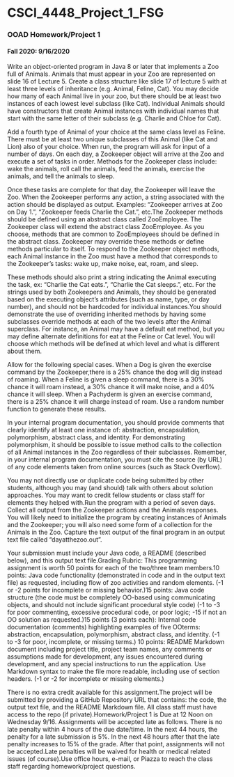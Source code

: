 # CSCI_4448_Project_1_FSG
### OOAD Homework/Project 1 
#### Fall 2020: 9/16/2020


Write an object-oriented program in Java 8 or later that implements a Zoo full of Animals.  Animals that must appear in your Zoo are represented on slide 16 of Lecture 5.  Create a class structure like slide 17 of lecture 5 with at least three levels of inheritance (e.g. Animal, Feline, Cat).  You may decide how many of each Animal live in your zoo, but there should be at least two instances of each lowest level subclass (like Cat).  Individual Animals should have constructors that create Animal instances with individual names that start with the same letter of their subclass (e.g. Charlie and Chloe for Cat).  

Add a fourth type of Animal of your choice at the same class level as Feline.  There must be at least two unique subclasses of this Animal (like Cat and Lion) also of your choice. When run, the program will ask for input of a number of days.  On each day, a Zookeeper object will arrive at the Zoo and execute a set of tasks in order.  Methods for the Zookeeper class include: wake the animals, roll call the animals, feed the animals, exercise the animals, and tell the animals to sleep.  

Once these tasks are complete for that day, the Zookeeper will leave the Zoo.  When the Zookeeper performs any action, a string associated with the action should be displayed as output.  Examples: “Zookeeper arrives at Zoo on Day 1.”, “Zookeeper feeds Charlie the Cat.”, etc.The Zookeeper methods should be defined using an abstract class called ZooEmployee.  The Zookeeper class will extend the abstract class ZooEmployee.  As you choose, methods that are common to ZooEmployees should be defined in the abstract class.  Zookeeper may override these methods or define methods particular to itself. To respond to the Zookeeper object methods, each Animal instance in the Zoo must have a method that corresponds to the Zookeeper’s tasks: wake up, make noise, eat, roam, and sleep. 

These methods should also print a string indicating the Animal executing the task, ex: “Charlie the Cat eats.”, “Charlie the Cat sleeps.”, etc.  For the strings used by both Zookeepers and Animals, they should be generated based on the executing object’s attributes (such as name, type, or day number), and should not be hardcoded for individual instances.You should demonstrate the use of overriding inherited methods by having some subclasses override methods at each of the two levels after the Animal superclass.  For instance, an Animal may have a default eat method, but you may define alternate definitions for eat at the Feline or Cat level. 
You will choose which methods will be defined at which level and what is different about them.


Allow for the following special cases.  When a Dog is given the exercise command by the Zookeeper,there is a 25% chance the dog will dig instead of roaming.  When a Feline is given a sleep command, there is a 30% chance it will roam instead, a 30% chance it will make noise, and a 40% chance it will sleep.  When a Pachyderm is given an exercise command, there is a 25% chance it will charge instead of roam.  Use a random number function to generate these results.  

In your internal program documentation, you should provide comments that clearly identify at least one instance of: abstraction, encapsulation, polymorphism, abstract class, and identity.  For demonstrating polymorphism, it should be possible to issue method calls to the collection of all Animal instances in the Zoo regardless of their subclasses. Remember, in your internal program documentation, you must cite the source (by URL) of any code elements taken from online sources (such as Stack Overflow).  

You may not directly use or duplicate code being submitted by other students, although you may (and should) talk with others about solution approaches.  You may want to credit fellow students or class staff for elements they helped with.Run the program with a period of seven days.  Collect all output from the Zookeeper actions and the Animals responses.  You will likely need to initialize the program by creating instances of Animals and the Zookeeper; you will also need some form of a collection for the Animals in the Zoo. Capture the text output of the final program in an output text file called “dayatthezoo.out”.  

Your submission must include your Java code, a README (described below), and this output text file.Grading Rubric:  This programming assignment is worth 50 points for each of the two/three team members.10 points: Java code functionality (demonstrated in code and in the output text file) as requested, including flow of zoo activities and random elements. (-1 or -2 points for incomplete or missing behavior.)15 points: Java code structure (the code must be completely OO-based using communicating objects, and should not include significant procedural style code) (-1 to -3 for poor commenting, excessive procedural code, or poor logic; -15 if not an OO solution as requested.)15 points (3 points each): Internal code documentation (comments) highlighting examples of five OOterms: abstraction, encapsulation, polymorphism, abstract class, and identity. (-1 to -3 for poor, incomplete, or missing terms.) 10 points: README Markdown document including project title, project team names, any comments or assumptions made for development, any issues encountered during development, and any special instructions to run the application. Use Markdown syntax to make the file more readable, including use of section headers. (-1 or -2 for incomplete or missing elements.)   

There is no extra credit available for this assignment.The project will be submitted by providing a GitHub Repository URL that contains: the code, the output text file, and the README Markdown file.  All class staff must have access to the repo (if private).Homework/Project 1 is Due at 12 Noon on Wednesday 9/16. Assignments will be accepted late as follows.  There is no late penalty within 4 hours of the due date/time.  In the next 44 hours, the penalty for a late submission is 5%.  In the next 48 hours after that the late penalty increases to 15% of the grade.  After that point, assignments will not be accepted.Late penalties will be waived for health or medical related issues (of course).Use office hours, e-mail, or Piazza to reach the class staff regarding homework/project questions. 
